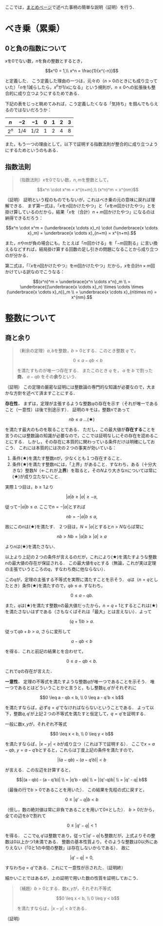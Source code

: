 ここでは，[まとめページ](summary.md)で述べた事柄の簡単な説明（証明）を行う．

# べき乗（累乗）
## 0と負の指数について
$`x`$を$`0`$でない数，$`n`$を負の整数とするとき，

```math
x^0 = 1,\\
x^n = \frac{1}{x^{-n}}
```

と定義した．
こう定義した理由の一つは，元々の（$`n>0`$のときにも成り立っていた）「$`n`$を$`1`$減らしたら，$`x^n`$が$`1/x`$になる」という規則が，$`n\leq 0`$への拡張後も整合的に成り立つようにするためである．

下記の表をじっと眺めてみれば，こう定義したくなる「気持ち」を掴んでもらえるのではないだろうか：

|$`n`$|$`-2`$|$`-1`$|$`0`$|$`1`$|$`2`$|$`3`$|
|----|----|----|----|----|----|----|
|$`2^n`$|$`1/4`$|$`1/2`$|$`1`$|$`2`$|$`4`$|$`8`$|

また，もう一つの理由として，以下で証明する指数法則が整合的に成り立つようにするためというのもある．

## 指数法則
> （指数法則）$`x`$を$`0`$でない数，$`n,m`$を整数として，
>
> ```math
> x^n \cdot x^m = x^{n+m},\\
> (x^n)^m = x^{nm}
> ```

（証明）
証明という程のものでもないが，これはべき乗の元の意味に戻れば理解できる．
まず第一式は，「$`x`$を$`n`$回かけたやつ」と「$`x`$を$`m`$回かけたやつ」とを掛け算しているのだから，結果「$`x`$を（合計）$`n+m`$回かけたやつ」になるのは納得できるだろう：

```math
x^n \cdot x^m
= (\underbrace{x \cdots x}_n) \cdot (\underbrace{x \cdots x}_m)
= \underbrace{x \cdots x}_{n+m}
= x^{n+m}.
```

また，$`n`$や$`m`$が負の場合にも，たとえば「$`m`$回かける」を「$`-m`$回割る」に言い換えるなどすれば，結局掛け算する回数の足し引きの問題になることから成り立つのが分かる．

第二式は，「『$`x`$を$`n`$回かけたやつ』を$`m`$回かけたやつ」だから，$`x`$を合計$`n\times m`$回かけている訳なのでこうなる：

```math
(x^n)^m
= \underbrace{x^n \cdots x^n}_m \\
= \underbrace{(\underbrace{x \cdots x}_n) \times \cdots \times (\underbrace{x \cdots x}_n)}_m \\
= \underbrace{x \cdots x}_{n\times m} = x^{nm}.
```

# 整数について
## 商と余り
> （剰余の定理）$`a,b`$を整数，$`b>0`$とする．このとき整数 $q$ で，
>
> $$
> 0 \leq a - qb < b
> $$
> 
> を満たすものが唯一つ存在する．
> またこのとき $q$ を， $a$ を $b$ で割った**商**， $a-qb$ をその**余り**という．

（証明）
この定理の厳密な証明には整数論の専門的な知識が必要なので，大まかな方針を述べて済ますことにする．

**存在性．**
まずは，定理が主張するような整数$`q`$の存在を示す（それが唯一であること（一意性）は後で別途示す）．
証明のキモは，整数$`n`$であって

```math
nb \leq a \ ...(★)
```

を満たす最大のものを取ることである．
ただし，この最大値が**存在する**ことを言うのには整数論の知識が必要なので，ここでは証明なしにその存在を認めることにする．
しかし，その存在に本質的に関わっている条件だけは明確にしておこう．
これには本質的には次の２つの事実が効いている：

1. 条件(★)を満たす整数$`n`$が，少なくとも１つ存在すること．
2. 条件(★)を満たす整数$`n`$には，「上界」があること．すなわち，ある（十分大きな）整数$`N`$（←これが**上界**）を取ると，その$`N`$より大きな$`n`$については常に(★)が成り立たないこと．

実際１つ目は，$`b \geq 1`$より

```math
|a|b \geq |a| \geq -a,
```

従って$` -|a|b \leq a.`$ ここで$`n = -|a|`$とすれば

```math
nb = -|a|b \leq a,
```

故にこの$`n`$は(★)を満たす．
２つ目は，$`N=|a|`$とすると$`n>N`$ならば常に

```math
nb > Nb = |a|b \geq |a| \geq a
```

より$`n`$は(★)を満たさない．

以上より上記の２つの条件が言えるのだが，これにより(★)を満たすような整数$`n`$の最大値の存在が保証される．
この最大値を$`q`$とする（無論，これが実は定理の主張でいうところの$`q`$，すなわち商に他ならない）．

この$`q`$が，定理の主張する不等式を実際に満たすことを示そう．
$`q`$は（$`n=q`$としたとき）条件(★)を満たすので，$`qb \leq a.`$ すなわち，

```math
0 \leq a - qb.
```

また，$`q`$は(★)を満たす整数$`n`$の最大値だったから，$`n = q + 1`$とするとこれは(★)を満たさないはずである（さもなくばそれは「最大」とは言えない）．よって


```math
(q+1)b > a.
```

従って$`qb + b > a,`$ さらに変形して

```math
a - qb < b
```

を得る．これと前記の結果とを合わせて，

```math
0 \leq a- qb < b.
```

これで$`q`$の存在が言えた．

**一意性．**
定理の不等式を満たすような整数$`q`$が唯一つであることを示そう．
唯一つであるとはどういうことかと言うと，もし整数$`q, q'`$がそれぞれに

```math
0 \leq a - qb < b, \\
0 \leq a - q'b < b
```

を満たすならば，必ず$`q = q'`$でなければならないということである．
よって以下，整数$`q, q'`$が上記２つの不等式を満たすと仮定して，$`q = q'`$を証明する．

一般に数$`x,y`$が，それぞれ不等式

```math
0 \leq x < b, \\
0 \leq y < b
```

を満たすならば，$`|x-y|<b`$が成り立つ（これは下で証明する）．
ここで$`x= a - qb,\ y= a - q'b`$とすると，これらは丁度上記の条件を満たすので，

```math
|(a - qb) - (a - q'b)| < b
```

が言える．この左辺を計算すると，

```math
|(a - qb) - (a - q'b)| \\
= |q'b - qb| \\
= |(q'-q)b| \\
= |q' - q| b
```

（最後の行で$`b>0`$であることを用いた）．
この結果を先程の式に戻すと，

```math
0 \leq |q' - q| b < b
```

（但し，数の絶対値は常に非負であることを用いて$`0 \leq`$とした）．
$`b>0`$だから，全ての辺を$`b`$で割れて

```math
0 \leq |q' - q| < 1
```

を得る．
ここで$`q, q'`$は整数であり，従って$`|q' - q|`$も整数だが，上式よりその整数は$`0`$以上かつ$`1`$未満である．
整数の基本性質より，そのような整数は$`0`$以外にありえない（「$`0`$と$`1`$の中間の整数」は存在しないからである）．
故に

```math
|q' - q| = 0,
```

すなわち$`q=q'`$である．これにて一意性が示された．（証明終）

細かいことではあるが，上の証明で用いた数の性質を証明しておこう．

> （補題）$`b>0`$とする．数$`x,y`$が，それぞれ不等式
> ```math
> 0 \leq x < b, \\
> 0 \leq y < b
> ```
> を満たすならば，$`|x-y|<b`$である．

（証明）
